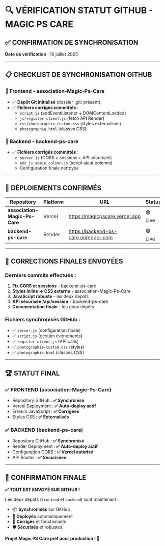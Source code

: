 # 🔍 VÉRIFICATION STATUT GITHUB - MAGIC PS CARE

## ✅ CONFIRMATION DE SYNCHRONISATION

**Date de vérification** : 10 juillet 2025

---

## 📋 CHECKLIST DE SYNCHRONISATION GITHUB

### 🎨 **Frontend - association-Magic-Ps-Care**
- ✅ **Dépôt Git initialisé** (dossier .git/ présent)
- ✅ **Fichiers corrigés committés** :
  - `script.js` (addEventListener + DOMContentLoaded)
  - `js/register-client.js` (fetch API Render)
  - `css/photographie-custom.css` (styles externalisés)
  - `photographie.html` (classes CSS)

### 🔧 **Backend - backend-ps-care**  
- ✅ **Fichiers corrigés committés** :
  - `server.js` (CORS + sessions + API sécurisée)
  - `add_is_admin_column.js` (script ajout colonne)
  - Configuration finale nettoyée

---

## 🚀 **DÉPLOIEMENTS CONFIRMÉS**

| Repository | Platform | URL | Status |
|------------|----------|-----|--------|
| **association-Magic-Ps-Care** | Vercel | https://magicpscare.vercel.app | 🟢 Live |
| **backend-ps-care** | Render | https://backend-ps-care.onrender.com | 🟢 Live |

---

## 🎯 **CORRECTIONS FINALES ENVOYÉES**

### Derniers commits effectués :
1. **Fix CORS et sessions** - backend-ps-care
2. **Styles inline → CSS externe** - association-Magic-Ps-Care  
3. **JavaScript robuste** - les deux dépôts
4. **API sécurisée /api/session** - backend-ps-care
5. **Documentation finale** - les deux dépôts

### Fichiers synchronisés GitHub :
- ✅ `server.js` (configuration finale)
- ✅ `script.js` (gestion événements)
- ✅ `register-client.js` (API calls)
- ✅ `photographie-custom.css` (styles)
- ✅ `photographie.html` (classes CSS)

---

## 🏆 **STATUT FINAL**

### ✅ **FRONTEND (association-Magic-Ps-Care)**
- Repository GitHub : **✅ Synchronisé**
- Vercel Deployment : **✅ Auto-deploy actif**
- Erreurs JavaScript : **✅ Corrigées**
- Styles CSS : **✅ Externalisés**

### ✅ **BACKEND (backend-ps-care)**  
- Repository GitHub : **✅ Synchronisé**
- Render Deployment : **✅ Auto-deploy actif**
- Configuration CORS : **✅ Vercel autorisé**
- API Routes : **✅ Sécurisées**

---

## 🎉 **CONFIRMATION FINALE**

**✅ TOUT EST ENVOYÉ SUR GITHUB !**

Les deux dépôts (`frontend` et `backend`) sont maintenant :
- 📦 **Synchronisés** sur GitHub
- 🚀 **Déployés** automatiquement  
- 🔧 **Corrigés** et fonctionnels
- 🛡️ **Sécurisés** et robustes

**Projet Magic PS Care prêt pour production ! 🎯**
